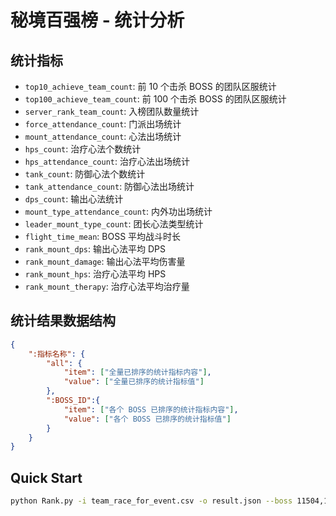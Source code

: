 # 秘境百强榜 - 统计分析
## 统计指标
- `top10_achieve_team_count`: 前 10 个击杀 BOSS 的团队区服统计
- `top100_achieve_team_count`: 前 100 个击杀 BOSS 的团队区服统计
- `server_rank_team_count`: 入榜团队数量统计
- `force_attendance_count`: 门派出场统计
- `mount_attendance_count`: 心法出场统计
- `hps_count`: 治疗心法个数统计
- `hps_attendance_count`: 治疗心法出场统计
- `tank_count`: 防御心法个数统计
- `tank_attendance_count`: 防御心法出场统计
- `dps_count`: 输出心法统计
- `mount_type_attendance_count`: 内外功出场统计
- `leader_mount_type_count`: 团长心法类型统计
- `flight_time_mean`: BOSS 平均战斗时长
- `rank_mount_dps`: 输出心法平均 DPS
- `rank_mount_damage`: 输出心法平均伤害量
- `rank_mount_hps`: 治疗心法平均 HPS
- `rank_mount_therapy`: 治疗心法平均治疗量
## 统计结果数据结构
```json
{
    ":指标名称": {
        "all": {
            "item": ["全量已排序的统计指标内容"],
            "value": ["全量已排序的统计指标值"]
        },
        ":BOSS_ID":{
            "item": ["各个 BOSS 已排序的统计指标内容"],
            "value": ["各个 BOSS 已排序的统计指标值"]
        }
    }
}
```

## Quick Start
```bash
python Rank.py -i team_race_for_event.csv -o result.json --boss 11504,11501,11500,11502,11503
```
